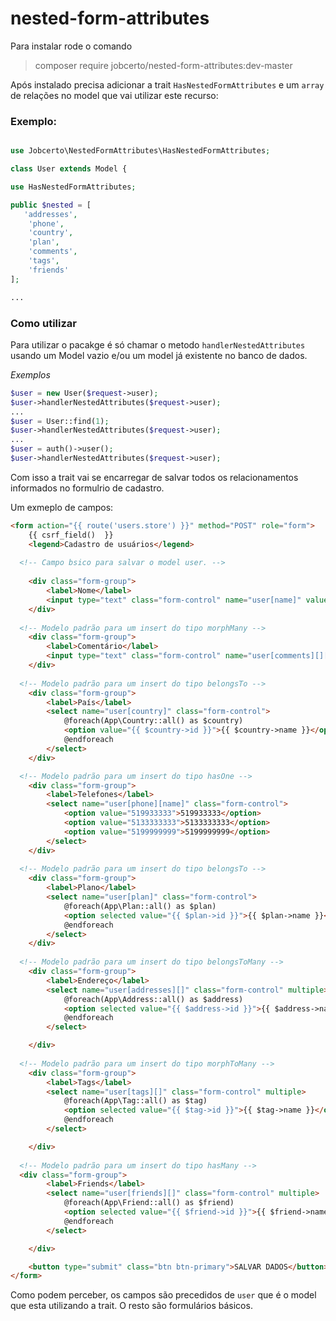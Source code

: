 # nested-form-attributes

Para instalar rode o comando
> composer require jobcerto/nested-form-attributes:dev-master

Após instalado precisa adicionar a trait `HasNestedFormAttributes` e um `array` de relações no model que vai utilizar este recurso:

### Exemplo:
```php

use Jobcerto\NestedFormAttributes\HasNestedFormAttributes;

class User extends Model {

use HasNestedFormAttributes;

public $nested = [
   'addresses',
    'phone',
    'country',
    'plan',
    'comments',
    'tags',
    'friends'
]; 

...

``` 

### Como utilizar
Para utilizar o pacakge é só chamar o metodo `handlerNestedAttributes` usando um Model vazio e/ou um model já existente no banco de dados.

*Exemplos*

```php
$user = new User($request->user);
$user->handlerNestedAttributes($request->user);
...
$user = User::find(1);
$user->handlerNestedAttributes($request->user);
...
$user = auth()->user();
$user->handlerNestedAttributes($request->user);

```
Com isso a trait vai se encarregar de salvar todos os relacionamentos informados no formulrio de cadastro.

Um exmeplo de campos:

```html
<form action="{{ route('users.store') }}" method="POST" role="form">
    {{ csrf_field()  }}
    <legend>Cadastro de usuários</legend>
  
  <!-- Campo bsico para salvar o model user. -->
  
    <div class="form-group">
        <label>Nome</label>
        <input type="text" class="form-control" name="user[name]" value="EDUARDO">
    </div>
  
  <!-- Modelo padrão para um insert do tipo morphMany -->
    <div class="form-group">
        <label>Comentário</label>
        <input type="text" class="form-control" name="user[comments][][name]" value="MEU COMENTARIO">
    </div>
  
  <!-- Modelo padrão para um insert do tipo belongsTo -->
    <div class="form-group">
        <label>País</label>
        <select name="user[country]" class="form-control">
            @foreach(App\Country::all() as $country)
            <option value="{{ $country->id }}">{{ $country->name }}</option>
            @endforeach
        </select>
    </div>

  <!-- Modelo padrão para um insert do tipo hasOne -->
    <div class="form-group">
        <label>Telefones</label>
        <select name="user[phone][name]" class="form-control">
            <option value="519933333">519933333</option>
            <option value="5133333333">5133333333</option>
            <option value="5199999999">5199999999</option>
        </select>
    </div>
  
  <!-- Modelo padrão para um insert do tipo belongsTo -->
    <div class="form-group">
        <label>Plano</label>
        <select name="user[plan]" class="form-control">
            @foreach(App\Plan::all() as $plan)
            <option selected value="{{ $plan->id }}">{{ $plan->name }}</option>
            @endforeach
        </select>
    </div>
  
  <!-- Modelo padrão para um insert do tipo belongsToMany -->
    <div class="form-group">
        <label>Endereço</label>
        <select name="user[addresses][]" class="form-control" multiple>
            @foreach(App\Address::all() as $address)
            <option selected value="{{ $address->id }}">{{ $address->name }}</option>
            @endforeach
        </select>

    </div>
  
  <!-- Modelo padrão para um insert do tipo morphToMany -->
    <div class="form-group">
        <label>Tags</label>
        <select name="user[tags][]" class="form-control" multiple>
            @foreach(App\Tag::all() as $tag)
            <option selected value="{{ $tag->id }}">{{ $tag->name }}</option>
            @endforeach
        </select>

    </div>
  
  <!-- Modelo padrão para um insert do tipo hasMany -->
  <div class="form-group">
        <label>Friends</label>
        <select name="user[friends][]" class="form-control" multiple>
            @foreach(App\Friend::all() as $friend)
            <option selected value="{{ $friend->id }}">{{ $friend->name }}</option>
            @endforeach
        </select>

    </div>

    <button type="submit" class="btn btn-primary">SALVAR DADOS</button>
</form>


```

Como podem perceber, os campos são precedidos de `user` que é o model que esta utilizando a trait. O resto são formulários básicos.


